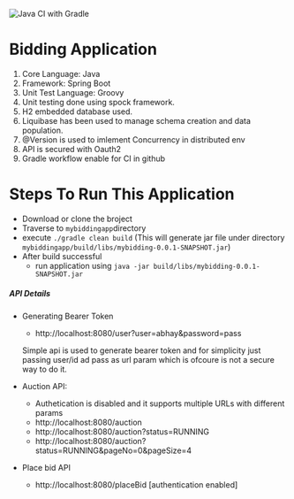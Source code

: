 ![Java CI with Gradle](https://github.com/Abhay22/mybiddingapp/workflows/Java%20CI%20with%20Gradle/badge.svg?branch=master&event=push)
# Bidding Application
1. Core Language: Java
2. Framework: Spring Boot
3. Unit Test Language: Groovy
4. Unit testing done using spock framework.
5. H2 embedded database used.
6. Liquibase has been used to manage schema creation and data population.
7. @Version is used to imlement Concurrency in distributed env
8. API is secured with Oauth2
9. Gradle workflow enable for CI in github

# Steps To Run This Application
 * Download or clone the broject 
 * Traverse to `mybiddingapp`directory
 *  execute `./gradle clean build` (This will generate jar file under directory `mybiddingapp/build/libs/mybidding-0.0.1-SNAPSHOT.jar`)
 * After build successful
      * run application using `java -jar build/libs/mybidding-0.0.1-SNAPSHOT.jar`
  
 ##### API Details

 * Generating Bearer Token
    * http://localhost:8080/user?user=abhay&password=pass 
    
    Simple api is used to generate bearer token and for simplicity just passing user/id ad pass as url param which is ofcoure is not a secure way to do it.
    
 * Auction API: 
    * Authetication is disabled and it supports multiple URLs with different params
    * http://localhost:8080/auction    
    * http://localhost:8080/auction?status=RUNNING
    * http://localhost:8080/auction?status=RUNNING&pageNo=0&pageSize=4
    
 * Place bid API 
    * http://localhost:8080/placeBid       [authentication enabled]
    

